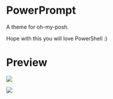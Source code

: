 # PowerPrompt

A theme for oh-my-posh.

Hope with this you will love PowerShell :)

# Preview

![](https://github.com/Nomango/posh-theme-PowerPrompt/blob/master/preview/1.png?raw=true)

![](https://github.com/Nomango/posh-theme-PowerPrompt/blob/master/preview/2.png?raw=true)